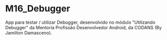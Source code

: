 # M16_Debugger
App para testar / utilizar Debugger, desenvolvido no módulo "Utilizando Debugger" da Mentoria Profissão Desenvolvedor Android, da CODANS (By Jamilton Damasceno).
